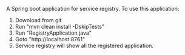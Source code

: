 A Spring boot application for service registry. To use this application:

1. Download from git
2. Run "mvn clean install -DskipTests"
3. Run "RegistryApplication.java"
4. Goto "http://localhost:8761"
5. Service registry will show all the registered application.